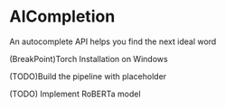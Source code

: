 # AICompletion
An autocomplete API helps you find the next ideal word

(BreakPoint)Torch Installation on Windows

(TODO)Build the pipeline with placeholder

(TODO) Implement RoBERTa model

